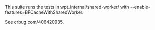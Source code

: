 This suite runs the tests in wpt_internal/shared-worker/ with --enable-features=BFCacheWithSharedWorker.

See crbug.com/406420935.
